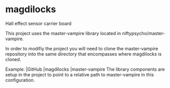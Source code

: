# magdilocks
 Hall effect sensor carrier board
  
This project uses the master-vampire library located in niftypsycho/master-vampire.  
  
In order to modifiy the project you will need to clone the master-vampire repository into the same directory that encompasses where magdilocks is cloned.  
  
Example:
|GitHub
    |magdilocks
    |master-vampire
The library components are setup in the project to point to a relative path to master-vampire in this configuration.
